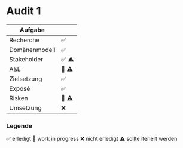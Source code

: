 # Audit 1

| Aufgabe        |               |
| -------------  | ------------- |
| Recherche      | ✅            |
| Domänenmodell  | ✅            |
| Stakeholder    | ✅ ⚠️        |
| A&E            | 🚧 ⚠️         |
| Zielsetzung    | ✅             |
| Exposé         | ✅             |
| Risken         | 🚧 ⚠️         |
| Umsetzung      | ❌             |

### Legende
✅ erledigt 🚧 work in progress ❌ nicht erledigt ⚠️ sollte iteriert werden
